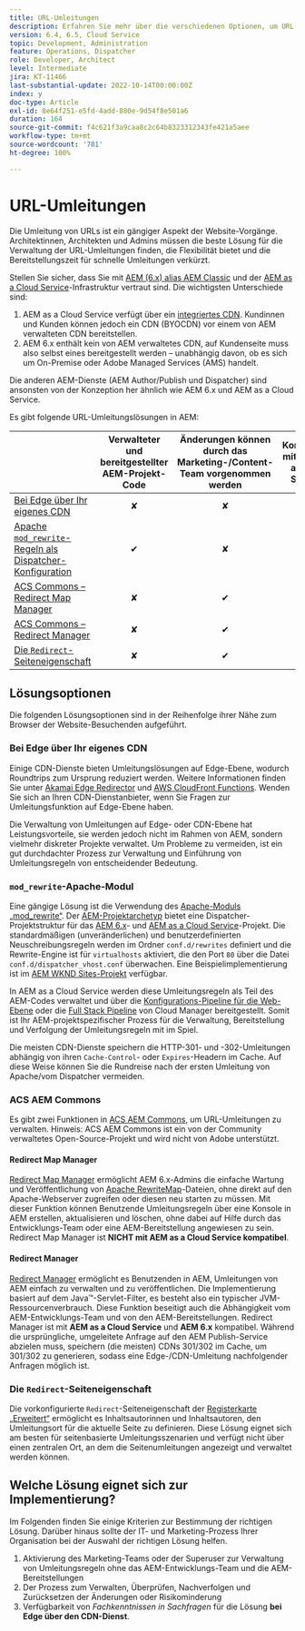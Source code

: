 ```yaml
---
title: URL-Umleitungen
description: Erfahren Sie mehr über die verschiedenen Optionen, um URL-Umleitungen in AEM vorzunehmen.
version: 6.4, 6.5, Cloud Service
topic: Development, Administration
feature: Operations, Dispatcher
role: Developer, Architect
level: Intermediate
jira: KT-11466
last-substantial-update: 2022-10-14T00:00:00Z
index: y
doc-type: Article
exl-id: 8e64f251-e5fd-4add-880e-9d54f8e501a6
duration: 164
source-git-commit: f4c621f3a9caa8c2c64b8323312343fe421a5aee
workflow-type: tm+mt
source-wordcount: '781'
ht-degree: 100%

---
```


# URL-Umleitungen

Die Umleitung von URLs ist ein gängiger Aspekt der Website-Vorgänge. Architektinnen, Architekten und Admins müssen die beste Lösung für die Verwaltung der URL-Umleitungen finden, die Flexibilität bietet und die Bereitstellungszeit für schnelle Umleitungen verkürzt.

Stellen Sie sicher, dass Sie mit [AEM (6.x) alias AEM Classic](https://experienceleague.adobe.com/docs/experience-manager-learn/dispatcher-tutorial/chapter-2.html?lang=de#the-%E2%80%9Clegacy%E2%80%9D-setup) und der [AEM as a Cloud Service](https://experienceleague.adobe.com/docs/experience-manager-cloud-service/content/overview/architecture.html#runtime-architecture?lang=de)-Infrastruktur vertraut sind. Die wichtigsten Unterschiede sind:

1. AEM as a Cloud Service verfügt über ein [integriertes CDN](https://experienceleague.adobe.com/docs/experience-manager-cloud-service/content/implementing/content-delivery/cdn.html?lang=de). Kundinnen und Kunden können jedoch ein CDN (BYOCDN) vor einem von AEM verwalteten CDN bereitstellen.
1. AEM 6.x enthält kein von AEM verwaltetes CDN, auf Kundenseite muss also selbst eines bereitgestellt werden – unabhängig davon, ob es sich um On-Premise oder Adobe Managed Services (AMS) handelt.

Die anderen AEM-Dienste (AEM Author/Publish und Dispatcher) sind ansonsten von der Konzeption her ähnlich wie AEM 6.x und AEM as a Cloud Service.

Es gibt folgende URL-Umleitungslösungen in AEM:

|                                                   | Verwalteter und bereitgestellter AEM-Projekt-Code | Änderungen können durch das Marketing-/Content-Team vorgenommen werden | Kompatibel mit AEM as a Cloud Service | Wenn eine Weiterleitungsausführung erfolgt |
|---------------------------------------------------|:-----------------------:|:---------------------:|:---------------------:| :---------------------:|
| [Bei Edge über Ihr eigenes CDN](#at-edge-via-bring-your-own-cdn) | ✘ | ✘ | ✔ | Edge/CDN |
| [Apache `mod_rewrite`-Regeln als Dispatcher-Konfiguration](#apache-mod_rewrite-module) | ✔ | ✘ | ✔ | Dispatcher |
| [ACS Commons – Redirect Map Manager](#redirect-map-manager) | ✘ | ✔ | ✘ | Dispatcher |
| [ACS Commons – Redirect Manager](#redirect-manager) | ✘ | ✔ | ✔ | AEM |
| [Die `Redirect`-Seiteneigenschaft](#the-redirect-page-property) | ✘ | ✔ | ✔ | AEM |


## Lösungsoptionen

Die folgenden Lösungsoptionen sind in der Reihenfolge ihrer Nähe zum Browser der Website-Besuchenden aufgeführt.

### Bei Edge über Ihr eigenes CDN

Einige CDN-Dienste bieten Umleitungslösungen auf Edge-Ebene, wodurch Roundtrips zum Ursprung reduziert werden. Weitere Informationen finden Sie unter [Akamai Edge Redirector](https://techdocs.akamai.com/cloudlets/docs/what-edge-redirector) und [AWS CloudFront Functions](https://docs.aws.amazon.com/AmazonCloudFront/latest/DeveloperGuide/cloudfront-functions.html). Wenden Sie sich an Ihren CDN-Dienstanbieter, wenn Sie Fragen zur Umleitungsfunktion auf Edge-Ebene haben.

Die Verwaltung von Umleitungen auf Edge- oder CDN-Ebene hat Leistungsvorteile, sie werden jedoch nicht im Rahmen von AEM, sondern vielmehr diskreter Projekte verwaltet. Um Probleme zu vermeiden, ist ein gut durchdachter Prozess zur Verwaltung und Einführung von Umleitungsregeln von entscheidender Bedeutung.


### `mod_rewrite`-Apache-Modul

Eine gängige Lösung ist die Verwendung des [Apache-Moduls „mod_rewrite“](https://httpd.apache.org/docs/current/mod/mod_rewrite.html). Der [AEM-Projektarchetyp](https://github.com/adobe/aem-project-archetype) bietet eine Dispatcher-Projektstruktur für das [AEM 6.x](https://github.com/adobe/aem-project-archetype/tree/develop/src/main/archetype/dispatcher.ams#file-structure)- und [AEM as a Cloud Service](https://github.com/adobe/aem-project-archetype/tree/develop/src/main/archetype/dispatcher.cloud#file-structure)-Projekt. Die standardmäßigen (unveränderlichen) und benutzerdefinierten Neuschreibungsregeln werden im Ordner `conf.d/rewrites` definiert und die Rewrite-Engine ist für `virtualhosts` aktiviert, die den Port `80` über die Datei `conf.d/dispatcher_vhost.conf` überwachen. Eine Beispielimplementierung ist im [AEM WKND Sites-Projekt](https://github.com/adobe/aem-guides-wknd/tree/main/dispatcher/src/conf.d/rewrites) verfügbar.

In AEM as a Cloud Service werden diese Umleitungsregeln als Teil des AEM-Codes verwaltet und über die [Konfigurations-Pipeline für die Web-Ebene](https://experienceleague.adobe.com/docs/experience-manager-cloud-service/content/implementing/using-cloud-manager/cicd-pipelines/introduction-ci-cd-pipelines.html?lang=de#web-tier-config-pipelines) oder die [Full Stack Pipeline](https://experienceleague.adobe.com/docs/experience-manager-cloud-service/content/implementing/using-cloud-manager/cicd-pipelines/introduction-ci-cd-pipelines.html?lang=de#full-stack-pipeline) von Cloud Manager bereitgestellt. Somit ist Ihr AEM-projektspezifischer Prozess für die Verwaltung, Bereitstellung und Verfolgung der Umleitungsregeln mit im Spiel.

Die meisten CDN-Dienste speichern die HTTP-301- und -302-Umleitungen abhängig von ihren `Cache-Control`- oder `Expires`-Headern im Cache. Auf diese Weise können Sie die Rundreise nach der ersten Umleitung von Apache/vom Dispatcher vermeiden.


### ACS AEM Commons

Es gibt zwei Funktionen in [ACS AEM Commons](https://adobe-consulting-services.github.io/acs-aem-commons/), um URL-Umleitungen zu verwalten. Hinweis: ACS AEM Commons ist ein von der Community verwaltetes Open-Source-Projekt und wird nicht von Adobe unterstützt.

#### Redirect Map Manager

[Redirect Map Manager](https://adobe-consulting-services.github.io/acs-aem-commons/features/redirect-map-manager/index.html) ermöglicht AEM 6.x-Admins die einfache Wartung und Veröffentlichung von [Apache RewriteMap](https://httpd.apache.org/docs/2.4/rewrite/rewritemap.html)-Dateien, ohne direkt auf den Apache-Webserver zugreifen oder diesen neu starten zu müssen. Mit dieser Funktion können Benutzende Umleitungsregeln über eine Konsole in AEM erstellen, aktualisieren und löschen, ohne dabei auf Hilfe durch das Entwicklungs-Team oder eine AEM-Bereitstellung angewiesen zu sein. Redirect Map Manager ist **NICHT mit AEM as a Cloud Service kompatibel**.

#### Redirect Manager

[Redirect Manager](https://adobe-consulting-services.github.io/acs-aem-commons/features/redirect-manager/index.html) ermöglicht es Benutzenden in AEM, Umleitungen von AEM einfach zu verwalten und zu veröffentlichen. Die Implementierung basiert auf dem Java™-Servlet-Filter, es besteht also ein typischer JVM-Ressourcenverbrauch. Diese Funktion beseitigt auch die Abhängigkeit vom AEM-Entwicklungs-Team und von den AEM-Bereitstellungen. Redirect Manager ist mit **AEM as a Cloud Service** und **AEM 6.x** kompatibel. Während die ursprüngliche, umgeleitete Anfrage auf den AEM Publish-Service abzielen muss, speichern (die meisten) CDNs 301/302 im Cache, um 301/302 zu generieren, sodass eine Edge-/CDN-Umleitung nachfolgender Anfragen möglich ist.

### Die `Redirect`-Seiteneigenschaft

Die vorkonfigurierte `Redirect`-Seiteneigenschaft der [Registerkarte „Erweitert“](https://experienceleague.adobe.com/docs/experience-manager-cloud-service/content/sites/authoring/fundamentals/page-properties.html?lang=de#advanced) ermöglicht es Inhaltsautorinnen und Inhaltsautoren, den Umleitungsort für die aktuelle Seite zu definieren. Diese Lösung eignet sich am besten für seitenbasierte Umleitungsszenarien und verfügt nicht über einen zentralen Ort, an dem die Seitenumleitungen angezeigt und verwaltet werden können.

## Welche Lösung eignet sich zur Implementierung?

Im Folgenden finden Sie einige Kriterien zur Bestimmung der richtigen Lösung. Darüber hinaus sollte der IT- und Marketing-Prozess Ihrer Organisation bei der Auswahl der richtigen Lösung helfen.

1. Aktivierung des Marketing-Teams oder der Superuser zur Verwaltung von Umleitungsregeln ohne das AEM-Entwicklungs-Team und die AEM-Bereitstellungen
1. Der Prozess zum Verwalten, Überprüfen, Nachverfolgen und Zurücksetzen der Änderungen oder Risikominderung
1. Verfügbarkeit von _Fachkenntnissen in Sachfragen_ für die Lösung **bei Edge über den CDN-Dienst**.
